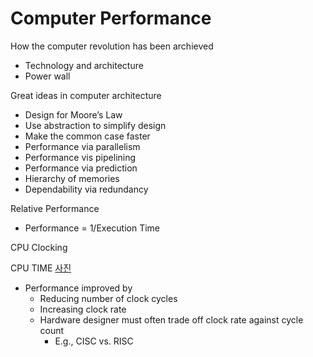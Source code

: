 # Computer Performance

How the computer revolution has been archieved
- Technology and architecture
- Power wall


Great ideas in computer architecture
- Design for Moore’s Law
- Use abstraction to simplify design
- Make the common case faster
- Performance via parallelism
- Performance vis pipelining
- Performance via prediction
- Hierarchy of memories
- Dependability via redundancy

Relative Performance
- Performance = 1/Execution Time

CPU Clocking

CPU TIME
[사진]()
- Performance improved by
    - Reducing number of clock cycles
    - Increasing clock rate
    - Hardware designer must often trade off clock rate against cycle count
        - E.g., CISC vs. RISC
